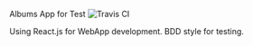 Albums App for Test ![Travis CI](https://travis-ci.org/hlissnake/albums-test.svg?branch=master)

Using React.js for WebApp development.
BDD style for testing. 